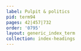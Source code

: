 ```yaml
---
label: Pulpit & politics
pid: term94
pages: 42|457|732
order: '0795'
layout: generic_index_term
collection: index-headings
---
```


